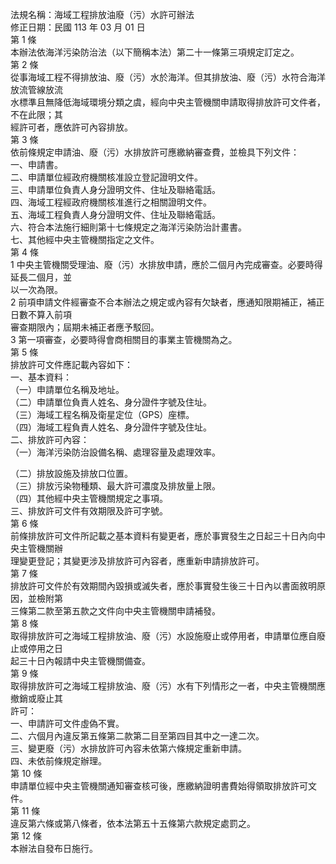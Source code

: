 法規名稱：海域工程排放油廢（污）水許可辦法  
修正日期：民國 113 年 03 月 01 日  
第 1 條  
本辦法依海洋污染防治法（以下簡稱本法）第二十一條第三項規定訂定之。  
第 2 條  
從事海域工程不得排放油、廢（污）水於海洋。但其排放油、廢（污）水符合海洋放流管線放流  
水標準且無降低海域環境分類之虞，經向中央主管機關申請取得排放許可文件者，不在此限；其  
經許可者，應依許可內容排放。  
第 3 條  
依前條規定申請油、廢（污）水排放許可應繳納審查費，並檢具下列文件：  
一、申請書。  
二、申請單位經政府機關核准設立登記證明文件。  
三、申請單位負責人身分證明文件、住址及聯絡電話。  
四、海域工程經政府機關核准進行之相關證明文件。  
五、海域工程負責人身分證明文件、住址及聯絡電話。  
六、符合本法施行細則第十七條規定之海洋污染防治計畫書。  
七、其他經中央主管機關指定之文件。  
第 4 條  
1 中央主管機關受理油、廢（污）水排放申請，應於二個月內完成審查。必要時得延長二個月，並  
以一次為限。  
2 前項申請文件經審查不合本辦法之規定或內容有欠缺者，應通知限期補正，補正日數不算入前項  
審查期限內；屆期未補正者應予駁回。  
3 第一項審查，必要時得會商相關目的事業主管機關為之。  
第 5 條  
排放許可文件應記載內容如下：  
一、基本資料：  
（一）申請單位名稱及地址。  
（二）申請單位負責人姓名、身分證件字號及住址。  
（三）海域工程名稱及衛星定位（GPS）座標。  
（四）海域工程負責人姓名、身分證件字號及住址。  
二、排放許可內容：  
（一）海洋污染防治設備名稱、處理容量及處理效率。  


（二）排放設施及排放口位置。  
（三）排放污染物種類、最大許可濃度及排放量上限。  
（四）其他經中央主管機關規定之事項。  
三、排放許可文件有效期限及許可字號。  
第 6 條  
前條排放許可文件所記載之基本資料有變更者，應於事實發生之日起三十日內向中央主管機關辦  
理變更登記；其變更涉及排放許可內容者，應重新申請排放許可。  
第 7 條  
排放許可文件於有效期間內毀損或滅失者，應於事實發生後三十日內以書面敘明原因，並檢附第  
三條第二款至第五款之文件向中央主管機關申請補發。  
第 8 條  
取得排放許可之海域工程排放油、廢（污）水設施廢止或停用者，申請單位應自廢止或停用之日  
起三十日內報請中央主管機關備查。  
第 9 條  
取得排放許可之海域工程排放油、廢（污）水有下列情形之一者，中央主管機關應撤銷或廢止其  
許可：  
一、申請許可文件虛偽不實。  
二、六個月內違反第五條第二款第二目至第四目其中之一達二次。  
三、變更廢（污）水排放許可內容未依第六條規定重新申請。  
四、未依前條規定辦理。  
第 10 條  
申請單位經中央主管機關通知審查核可後，應繳納證明書費始得領取排放許可文件。  
第 11 條  
違反第六條或第八條者，依本法第五十五條第六款規定處罰之。  
第 12 條  
本辦法自發布日施行。  


